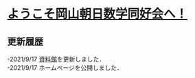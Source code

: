 # [ようこそ岡山朝日数学同好会へ！](https://asahi-mathclub.github.io/homepage/)

## 更新履歴

-2021/9/17 [資料館](documents)を更新しました．<br />
-2021/9/17 ホームページを公開しました．